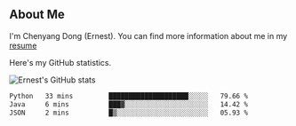 ## About Me

I'm Chenyang Dong (Ernest). You can find more information about me in my [resume](https://github.com/ernestDong/resume)

Here's my GitHub statistics.

![Ernest's GitHub stats](https://github-readme-stats.vercel.app/api?username=ErnestDong&show_icons=true?count_private=true)

<!--START_SECTION:waka-->

```txt
Python   33 mins         ████████████████████░░░░░   79.66 %
Java     6 mins          ███▓░░░░░░░░░░░░░░░░░░░░░   14.42 %
JSON     2 mins          █▒░░░░░░░░░░░░░░░░░░░░░░░   05.93 %
```

<!--END_SECTION:waka-->
